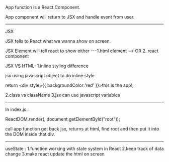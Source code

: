 App function is a React Component.

App component will return to JSX and handle event from user. 

---------------------------------------------------------
JSX

JSX tells to React what we wanna show on screen.

JSX Element will tell react to show either ---1.html element --> OR 2. react component 

JSX VS HTML:
1.inline styling difference

 <div style="background-color: red"></div>
 jsx using javascript object to do inline style
 
 return <div style={{ backgroundColor:'red' }}>this is the app!</div>;


2.class vs className
3.jsx can use javascript variables

---------------------------------------------------------
In index.js :

ReactDOM.render(<APP />, document.getElementById("root"));

call app function get back jsx, returns at html, find root and then put it into the DOM inside that div.


----------------------------------------------------------

useState : 1.function working with state system in React
           2.keep track of data change
           3.make react update the html on screen